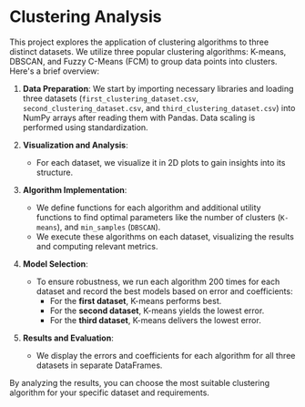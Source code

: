 # Clustering Analysis

This project explores the application of clustering algorithms to three distinct datasets. We utilize three popular clustering algorithms: K-means, DBSCAN, and Fuzzy C-Means (FCM) to group data points into clusters. Here's a brief overview:

1. **Data Preparation**: We start by importing necessary libraries and loading three datasets (`first_clustering_dataset.csv`, `second_clustering_dataset.csv`, and `third_clustering_dataset.csv`) into NumPy arrays after reading them with Pandas. Data scaling is performed using standardization.

2. **Visualization and Analysis**:
   - For each dataset, we visualize it in 2D plots to gain insights into its structure.

3. **Algorithm Implementation**:
   - We define functions for each algorithm and additional utility functions to find optimal parameters like the number of clusters (`K-means`), and `min_samples` (`DBSCAN`).
   - We execute these algorithms on each dataset, visualizing the results and computing relevant metrics.

4. **Model Selection**:
   - To ensure robustness, we run each algorithm 200 times for each dataset and record the best models based on error and coefficients:
     - For the **first dataset**, K-means performs best.
     - For the **second dataset**, K-means yields the lowest error.
     - For the **third dataset**, K-means delivers the lowest error.

5. **Results and Evaluation**:
   - We display the errors and coefficients for each algorithm for all three datasets in separate DataFrames.

By analyzing the results, you can choose the most suitable clustering algorithm for your specific dataset and requirements.